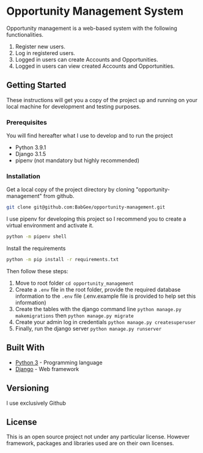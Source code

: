 # Opportunity Management System

Opportunity management is a web-based system with the following functionalities.
1. Register new users.
2. Log in registered users.
3. Logged in users can create Accounts and Opportunities.
4. Logged in users can view created Accounts and Opportunities.


## Getting Started

These instructions will get you a copy of the project up and running on your local machine for development and testing purposes.


### Prerequisites
You will find hereafter what I use to develop and to run the project
* Python 3.9.1
* Django 3.1.5
* pipenv (not mandatory but highly recommended)

### Installation

Get a local copy of the project directory by cloning "opportunity-management" from github.
```bash
git clone git@github.com:BabGee/opportunity-management.git
```

I use pipenv for developing this project so I recommend you to create a virtual environment and activate it.

```bash
python -m pipenv shell
```

Install the requirements

```bash
python -m pip install -r requirements.txt
```

Then follow these steps:
1. Move to root folder `cd opportunity_management`
2. Create a `.env` file in the root folder, provide the required database information  to the `.env` file (.env.example file is provided to help set this information)
3. Create the tables with the django command line `python manage.py makemigrations` then `python manage.py migrate`
4. Create your admin log in credentials `python manage.py createsuperuser`
5. Finally, run the django server `python manage.py runserver `


## Built With

* [Python 3](https://www.python.org/downloads/) - Programming language
* [Django](https://www.djangoproject.com/) - Web framework 


## Versioning
I use exclusively Github

## License

This is an open source project not under any particular license.
However framework, packages and libraries used are on their own licenses.
